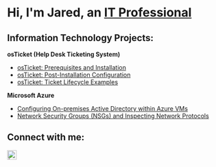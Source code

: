 <h1>Hi, I'm Jared, an <a href="https://www.linkedin.com/in/jared-zornes-859248161">IT Professional</a></h1>

<h2> Information Technology Projects:</h2>
<b>osTicket (Help Desk Ticketing System)</b>

  - [osTicket: Prerequisites and Installation](https://github.com/jzornes13/os-ticket-prereq-install)
  - [osTicket: Post-Installation Configuration](https://github.com/jzornes13/post-install-config)
  - [osTicket: Ticket Lifecycle Examples](https://github.com/jzornes13/ticket-lifecycle)
  
 <b>Microsoft Azure</b>
  - [Configuring On-premises Active Directory within Azure VMs](https://github.com/jzornes13/configure-ad)
  - [Network Security Groups (NSGs) and Inspecting Network Protocols](https://github.com/jzornes13/azure-network-protocols)

<h2>Connect with me:</h2>

[<img align="left" alt=" | LinkedIn" width="22px" src="https://cdn.jsdelivr.net/npm/simple-icons@v3/icons/linkedin.svg" />][linkedin]

[linkedin]: https://www.linkedin.com/in/jared-zornes-859248161?lipi=urn%3Ali%3Apage%3Ad_flagship3_profile_view_base_contact_details%3B1mgPM21pQ7mVu4Qp1Bsdrg%3D%3D
